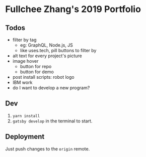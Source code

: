 # Fullchee Zhang's 2019 Portfolio

## Todos

- filter by tag
  - eg: GraphQL, Node.js, JS
  - like uses.tech, pill buttons to filter by
- alt text for every project's picture
- image hover
  - button for repo
  - button for demo
- post install scripts: robot logo
- IBM work
- do I want to develop a new program?

## Dev

1. `yarn install`
2. `gatsby develop` in the terminal to start.

## Deployment

Just push changes to the `origin` remote.
